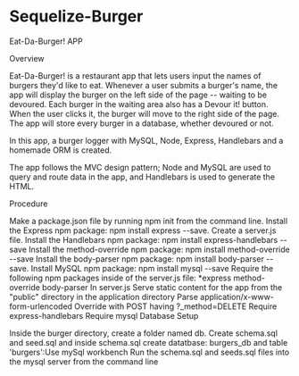 # Sequelize-Burger




Eat-Da-Burger! APP

Overview

Eat-Da-Burger! is a restaurant app that lets users input the names of burgers they'd like to eat. Whenever a user submits a burger's name, the app will display the burger on the left side of the page -- waiting to be devoured. Each burger in the waiting area also has a Devour it! button. When the user clicks it, the burger will move to the right side of the page. The app will store every burger in a database, whether devoured or not.

In this app, a burger logger with MySQL, Node, Express, Handlebars and a homemade ORM is created.

The app follows the MVC design pattern; Node and MySQL are used to query and route data in the app, and Handlebars is used to generate the HTML.

Procedure

Make a package.json file by running npm init from the command line.
Install the Express npm package: npm install express --save.
Create a server.js file.
Install the Handlebars npm package: npm install express-handlebars --save
Install the method-override npm package: npm install method-override --save
Install the body-parser npm package: npm install body-parser --save.
Install MySQL npm package: npm install mysql --save
Require the following npm packages inside of the server.js file: *express
method-override
body-parser
In server.js
Serve static content for the app from the "public" directory in the application directory
Parse application/x-www-form-urlencoded
Override with POST having ?_method=DELETE
Require express-handlebars
Require mysql
Database Setup

Inside the burger directory, create a folder named db.
Create schema.sql and seed.sql and inside schema.sql create datatbase: burgers_db and table 'burgers':Use mySql workbench
Run the schema.sql and seeds.sql files into the mysql server from the command line